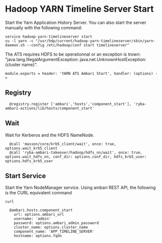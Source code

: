 
# Hadoop YARN Timeline Server Start

Start the Yarn Application History Server. You can also start the server
manually with the following command:

```
service hadoop-yarn-timelineserver start
su -l yarn -c "/usr/hdp/current/hadoop-yarn-timelineserver/sbin/yarn-daemon.sh --config /etc/hadoop/conf start timelineserver"
```

The ATS requires HDFS to be operationnal or an exception is trown: 
"java.lang.IllegalArgumentException: java.net.UnknownHostException: {cluster name}".

    module.exports = header: 'YARN ATS Ambari Start', handler: (options) ->

## Registry

      @registry.register ['ambari','hosts','component_start'], 'ryba-ambari-actions/lib/hosts/component_start'

## Wait

Wait for Kerberos and the HDFS NameNode.

      @call 'masson/core/krb5_client/wait', once: true, options.wait_krb5_client
      @call 'ryba-ambari-takeover/hadoop/hdfs_nn/wait', once: true, options.wait_hdfs_nn, conf_dir: options.conf_dir, hdfs_krb5_user: options.hdfs_krb5_user

## Start Service

Start the Yarn NodeManager service. Using ambari REST API, the following is the
CURL equivalent command

```
curl 
```

      @ambari.hosts.component_start
        url: options.ambari_url
        username: 'admin'
        password: options.ambari_admin_password
        cluster_name: options.cluster_name
        component_name: 'APP_TIMELINE_SERVER'
        hostname: options.fqdn
